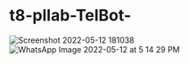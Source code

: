 # t8-pllab-TelBot-

![Screenshot 2022-05-12 181038](https://user-images.githubusercontent.com/100345427/168093334-8a2e49f3-a1e5-4902-87f0-b8768e3c6209.jpg)
![WhatsApp Image 2022-05-12 at 5 14 29 PM](https://user-images.githubusercontent.com/100345427/168093343-61b166fc-6913-4022-9af8-2b02ebea2993.jpeg)
